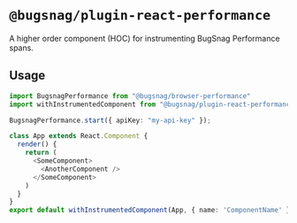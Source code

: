 # `@bugsnag/plugin-react-performance`

A higher order component (HOC) for instrumenting BugSnag Performance spans.

## Usage

```typescript
import BugsnagPerformance from "@bugsnag/browser-performance"
import withInstrumentedComponent from "@bugsnag/plugin-react-performance"

BugsnagPerformance.start({ apiKey: "my-api-key" });

class App extends React.Component {
  render() {
    return (
      <SomeComponent>
        <AnotherComponent />
      </SomeComponent>
    )
  }
}
export default withInstrumentedComponent(App, { name: 'ComponentName' })
```
